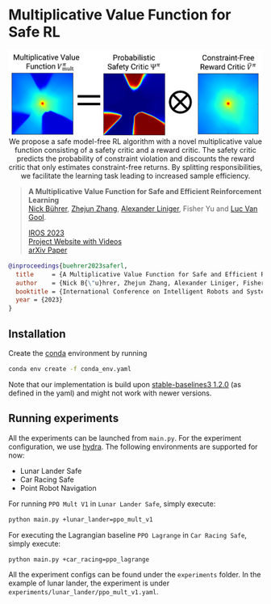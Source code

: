 # Multiplicative Value Function for Safe RL

<p align="center">
     <img src="docs/saferl-banner.png" alt="A Multiplicative Value Function for Safe and Efficient Reinforcement Learning.", width=600px>
     <br/>We propose a safe model-free RL algorithm with a novel multiplicative value function consisting of a safety critic and a reward critic. The safety critic predicts the probability of constraint violation and discounts the reward critic that only estimates constraint-free returns. By splitting responsibilities, we facilitate the learning task leading to increased sample efficiency.
     
</p>

> **A Multiplicative Value Function for Safe and Efficient Reinforcement Learning**            
> [Nick Bührer](https://www.linkedin.com/in/nick-b%C3%BChrer-250b46174/?originalSubdomain=sg), [Zhejun Zhang](https://zhejz.github.io/), [Alexander Liniger](https://alexliniger.github.io/), Fisher Yu and [Luc Van Gool](https://vision.ee.ethz.ch/people-details.OTAyMzM=.TGlzdC8zMjcxLC0xOTcxNDY1MTc4.html).<br/>
> 
> [IROS 2023](https://ieee-iros.org/)<br/>
> [Project Website with Videos](https://zhejz.github.io/saferl)<br/>
> [arXiv Paper](https://arxiv.org/abs/2303.04118)

```bibtex
@inproceedings{buehrer2023saferl,
  title     = {A Multiplicative Value Function for Safe and Efficient Reinforcement Learning},
  author    = {Nick B{\"u}hrer, Zhejun Zhang, Alexander Liniger, Fisher Yu, and Luc Van Gool},
  booktitle = {International Conference on Intelligent Robots and Systems (IROS)},
  year = {2023}
}
```

## Installation

Create the [conda](https://docs.conda.io/en/latest/miniconda.html) environment by running

```bash
conda env create -f conda_env.yaml
```

Note that our implementation is build upon [stable-baselines3 1.2.0](https://github.com/DLR-RM/stable-baselines3)
(as defined in the yaml) and might not work with newer versions.

## Running experiments

All the experiments can be launched from `main.py`. For the experiment configuration, we use
[hydra](https://github.com/facebookresearch/hydra). The following environments are supported for now:
- Lunar Lander Safe
- Car Racing Safe
- Point Robot Navigation

For running `PPO Mult V1` in `Lunar Lander Safe`, simply execute:
```bash
python main.py +lunar_lander=ppo_mult_v1
```
For executing the Lagrangian baseline `PPO Lagrange` in `Car Racing Safe`, simply execute:
```bash
python main.py +car_racing=ppo_lagrange
```

All the experiment configs can be found under the `experiments` folder. In the example of lunar lander, the experiment 
is under `experiments/lunar_lander/ppo_mult_v1.yaml`.

